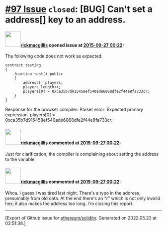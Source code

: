 # [\#97 Issue](https://github.com/ethereum/solidity/issues/97) `closed`: [BUG] Can't set a address[] key to an address.

#### <img src="https://avatars.githubusercontent.com/u/8941225?u=eaab5fbc73f739aa983349ad820fc09b088ca11c&v=4" width="50">[rickmacgillis](https://github.com/rickmacgillis) opened issue at [2015-09-27 00:22](https://github.com/ethereum/solidity/issues/97):

The following code does not work as expected.

```
contract testing
{
    function test() public
    {
        address[] players;
        players.length++;
        players[0] = 0xca35b7d915458ef540ade6068dfe2f44e8fa733cr;
    }
}
```

Response for the browser compiler: Parser error: Expected primary expression.
players[0] = 0xca35b7d915458ef540ade6068dfe2f44e8fa733cr;


#### <img src="https://avatars.githubusercontent.com/u/8941225?u=eaab5fbc73f739aa983349ad820fc09b088ca11c&v=4" width="50">[rickmacgillis](https://github.com/rickmacgillis) commented at [2015-09-27 00:22](https://github.com/ethereum/solidity/issues/97#issuecomment-143563736):

Just for clarification, the compiler is complaining about setting the address to the variable.

#### <img src="https://avatars.githubusercontent.com/u/8941225?u=eaab5fbc73f739aa983349ad820fc09b088ca11c&v=4" width="50">[rickmacgillis](https://github.com/rickmacgillis) commented at [2015-09-27 00:22](https://github.com/ethereum/solidity/issues/97#issuecomment-143579511):

Whoa. I guess I was tired last night. There's a typo in the address, presumably from old data. At the end there's an "r" which is not only invalid hex; it also makes the address too long. I'm closing this report.


-------------------------------------------------------------------------------



[Export of Github issue for [ethereum/solidity](https://github.com/ethereum/solidity). Generated on 2022.05.23 at 03:51:38.]

